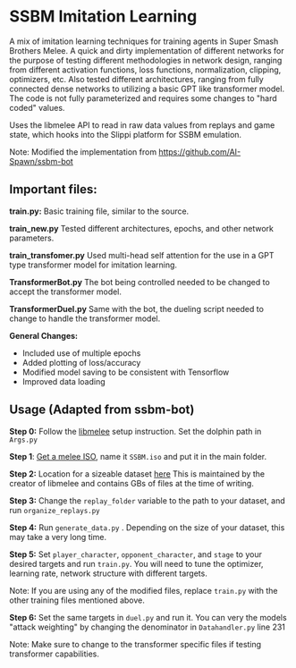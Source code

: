 # SSBM Imitation Learning 

A mix of imitation learning techniques for training agents in Super Smash Brothers Melee. A quick and dirty implementation of different networks for the purpose of testing different methodologies in network design, ranging from different activation functions, loss functions, normalization, clipping, optimizers, etc. Also tested different architectures, ranging from fully connected dense networks to utilizing a basic GPT like transformer model. The code is not fully parameterized and requires some changes to "hard coded" values. 

Uses the libmelee API to read in raw data values from replays and game state, which hooks into the Slippi platform for SSBM emulation. 

Note: Modified the implementation from https://github.com/AI-Spawn/ssbm-bot

## Important files: 

**train.py:** Basic training file, similar to the source. 

**train_new.py** Tested different architectures, epochs, and other network parameters. 

**train_transfomer.py** Used multi-head self attention for the use in a GPT type transformer model for imitation learning.  

**TransformerBot.py** The bot being controlled needed to be changed to accept the transformer model. 

**TransformerDuel.py** Same with the bot, the dueling script needed to change to handle the transformer model. 

**General Changes:** 
- Included use of multiple epochs
- Added plotting of loss/accuracy
- Modified model saving to be consistent with Tensorflow
- Improved data loading


## Usage (Adapted from ssbm-bot)

**Step 0:** Follow the [libmelee](https://github.com/altf4/libmelee) setup instruction. Set the dolphin path in `Args.py`

**Step 1**: [Get a melee ISO](https://dolphin-emu.org/docs/guides/ripping-games/), name it `SSBM.iso` and put it in the main folder.

**Step 2:** Location for a sizeable dataset [here](https://drive.google.com/file/d/1ab6ovA46tfiPZ2Y3a_yS1J3k3656yQ8f/edit) This is maintained by the creator of libmelee and contains GBs of files at the time of writing. 

**Step 3:** Change the `replay_folder` variable to the path to your dataset, and run `organize_replays.py`

**Step 4:** Run `generate_data.py` . Depending on the size of your dataset, this may take a very long time.

**Step 5:**  Set  `player_character`, `opponent_character`, and `stage` to your desired targets and run `train.py`. You will need to tune the optimizer, learning rate, network structure with different targets. 

Note: If you are using any of the modified files, replace `train.py` with the other training files mentioned above. 

**Step 6:** Set the same targets in `duel.py` and run it. You can very the models "attack weighting" by changing the denominator in `Datahandler.py` line 231

Note: Make sure to change to the transformer specific files if testing transformer capabilities. 




















